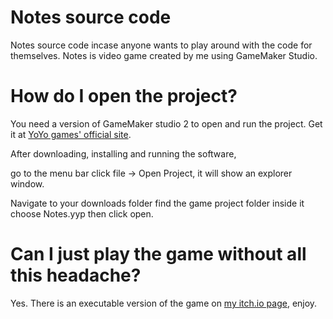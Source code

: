 # Notes source code
Notes source code incase anyone wants to play around with the code for themselves.
Notes is video game created by me using GameMaker Studio.

# How do I open the project?
You need a version of GameMaker studio 2 to open and run the project. Get it at [YoYo games' official site](https://www.yoyogames.com/en/get).


After downloading, installing and running the software,

go to the menu bar click file -> Open Project, it will show an explorer window.

Navigate to your downloads folder find the game project folder inside it choose Notes.yyp then click open.

# Can I just play the game without all this headache?
Yes. There is an executable version of the game on [my itch.io page](https://moonmoth.itch.io/), enjoy.
